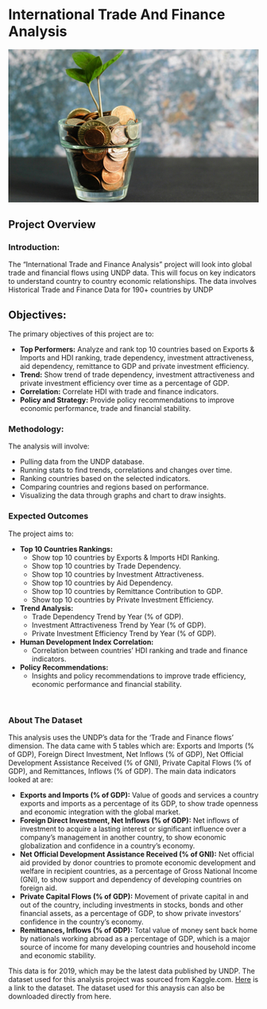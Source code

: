# International Trade And Finance Analysis
![](images/International_Trade_Finance_Analysis_Photo.jpg)
<br />




## Project Overview
### Introduction:
The “International Trade and Finance Analysis” project will look into global trade and financial flows using UNDP data. This will focus on key indicators to understand country to country economic relationships. The data involves Historical Trade and Finance Data for 190+ countries by UNDP


## Objectives:
The primary objectives of this project are to:
- __Top Performers:__ Analyze and rank top 10 countries based on Exports & Imports and HDI ranking, trade dependency, investment attractiveness, aid dependency, remittance to GDP and private investment efficiency.
- __Trend:__ Show trend of trade dependency, investment attractiveness and private investment efficiency over time as a percentage of GDP.
- __Correlation:__ Correlate HDI with trade and finance indicators.
- __Policy and Strategy:__ Provide policy recommendations to improve economic performance, trade and financial stability.


### Methodology:
The analysis will involve:
- Pulling data from the UNDP database.
- Running stats to find trends, correlations and changes over time.
- Ranking countries based on the selected indicators.
- Comparing countries and regions based on performance.
- Visualizing the data through graphs and chart to draw insights.


### Expected Outcomes
The project aims to:
- __Top 10 Countries Rankings:__
    - Show top 10 countries by Exports & Imports HDI Ranking.
    - Show top 10 countries by Trade Dependency.
    - Show top 10 countries by Investment Attractiveness.
    - Show top 10 countries by Aid Dependency.
    - Show top 10 countries by Remittance Contribution to GDP.
    - Show top 10 countries by Private Investment Efficiency.
- __Trend Analysis:__
    - Trade Dependency Trend by Year (% of GDP).
    - Investment Attractiveness Trend by Year (% of GDP).
    - Private Investment Efficiency Trend by Year (% of GDP).
- __Human Development Index Correlation:__
    - Correlation between countries’ HDI ranking and trade and finance indicators.
- __Policy Recommendations:__
    - Insights and policy recommendations to improve trade efficiency, economic performance and financial stability.
<br />

### About The Dataset
This analysis uses the UNDP’s data for the ‘Trade and Finance flows’ dimension. The data came with 5 tables which are: Exports and Imports (% of GDP), Foreign Direct Investment, Net Inflows (% of GDP), Net Official Development Assistance Received (% of GNI), Private Capital Flows (% of GDP), and Remittances, Inflows (% of GDP). The main data indicators looked at are:

- __Exports and Imports (% of GDP):__ Value of goods and services a country exports and imports as a percentage of its GDP, to show trade openness and economic integration with the global market.
- __Foreign Direct Investment, Net Inflows (% of GDP):__ Net inflows of investment to acquire a lasting interest or significant influence over a company’s management in another country, to show economic globalization and confidence in a country’s economy.
- __Net Official Development Assistance Received (% of GNI):__ Net official aid provided by donor countries to promote economic development and welfare in recipient countries, as a percentage of Gross National Income (GNI), to show support and dependency of developing countries on foreign aid.
- __Private Capital Flows (% of GDP):__ Movement of private capital in and out of the country, including investments in stocks, bonds and other financial assets, as a percentage of GDP, to show private investors’ confidence in the country’s economy.
- __Remittances, Inflows (% of GDP):__ Total value of money sent back home by nationals working abroad as a percentage of GDP, which is a major source of income for many developing countries and household income and economic stability.

This data is for 2019, which may be the latest data published by UNDP. The dataset used for this analysis project was sourced from Kaggle.com. [Here](https://www.kaggle.com/datasets/elmartini/international-trade-and-finance-data) is a link to the dataset. The dataset used for this anaysis can also be downloaded directly from here.
